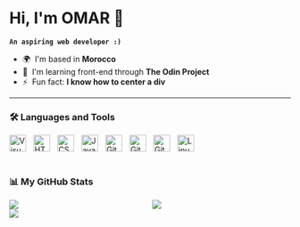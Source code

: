 # Hi, I'm OMAR 👋

**`An aspiring web developer :)`**

- 🌍  I'm based in **Morocco**
- 🧠  I'm learning front-end through **The Odin Project**
- ⚡  Fun fact: **I know how to center a div**

---

### 🛠️ Languages and Tools

[<img align="left" alt="Visual Studio Code" width="30px" style="padding-right:10px;" src="https://cdn.jsdelivr.net/gh/devicons/devicon@latest/icons/vscode/vscode-original.svg" />](https://code.visualstudio.com/)
[<img align="left" alt="HTML" width="30px" style="padding-right:10px;" src="https://cdn.jsdelivr.net/gh/devicons/devicon/icons/html5/html5-plain.svg" />](https://developer.mozilla.org/en-US/docs/Web/HTML)
[<img align="left" alt="CSS" width="30px" style="padding-right:10px;" src="https://cdn.jsdelivr.net/gh/devicons/devicon/icons/css3/css3-plain.svg" />](https://developer.mozilla.org/en-US/docs/Web/CSS)
[<img align="left" alt="JavaScript" width="30px" style="padding-right:10px;" src="https://cdn.jsdelivr.net/gh/devicons/devicon/icons/javascript/javascript-plain.svg" />](https://developer.mozilla.org/en-US/docs/Web/JavaScript)
[<img align="left" alt="Git" width="30px" style="padding-right:10px;" src="https://cdn.jsdelivr.net/gh/devicons/devicon@latest/icons/git/git-original.svg" />](https://git-scm.com/)
[<img align="left" alt="GitHub" width="30px" src="https://user-images.githubusercontent.com/3369400/139447912-e0f43f33-6d9f-45f8-be46-2df5bbc91289.png" style="padding-right:10px;" />](https://github.com/OneSrX#gh-dark-mode-only)
[<img align="left" alt="GitHub" width="30px" src="https://user-images.githubusercontent.com/3369400/139448065-39a229ba-4b06-434b-bc67-616e2ed80c8f.png" style="padding-right:10px;" />](https://github.com/OneSrX#gh-light-mode-only)
[<img align="left" alt="Linux" width="30px" style="padding-right:10px;" src="https://cdn.jsdelivr.net/gh/devicons/devicon/icons/linux/linux-original.svg" />](https://www.linux.org/pages/download/)
<br />
<br />

#

### 📊 My GitHub Stats

<div style="display: grid;
  grid-template-columns: repeat(auto-fit, minmax(min(10rem, 100%), 1fr));
  gap: 0.5rem;
  max-width:100%">
<!-- GitHub Stats -->
<picture>
  <source
    max-width=100%
    srcset="https://github-readme-stats.vercel.app/api?username=onesrx&theme=catppuccin_mocha&hide_border=true&custom_title=OMAR's%20GitHub%20Stats&title_color=94e2d5&ring_color=94e2d5"
    media="(prefers-color-scheme: dark)"
  />
  <source
    max-width=100%
    srcset="https://github-readme-stats.vercel.app/api?username=onesrx&theme=catppuccin_latte&hide_border=true&custom_title=OMAR's%20GitHub%20Stats"
    media="(prefers-color-scheme: light), (prefers-color-scheme: no-preference)"
  />
  <img max-width=100% src="https://github-readme-stats.vercel.app/api?username=onesrx&show_icons=true" />
</picture>
<!-- GitHub Streak -->
<picture>
  <source
    max-width=100%
    srcset="https://streak-stats.demolab.com?user=onesrx&theme=catppuccin-mocha&hide_border=true&mode=weekly&card_width=455&hide_longest_streak=true"
    media="(prefers-color-scheme: dark)"
  />
  <source
    max-width=100%
    srcset="https://streak-stats.demolab.com?user=onesrx&theme=catppuccin-latte&hide_border=true&mode=weekly&card_width=455&hide_longest_streak=true"
    media="(prefers-color-scheme: light), (prefers-color-scheme: no-preference)"
  />
  <img max-width=100% src="https://streak-stats.demolab.com?user=onesrx&hide_border=true&mode=weekly&card_width=455&hide_longest_streak=true" />
</picture>
</div>
<!-- GitHub Graph -->
<picture>
  <source
    srcset="https://github-readme-activity-graph.vercel.app/graph?username=onesrx&theme=material-palenight&radius=10&custom_title=OMAR's%20Activity%20Graph&bg_color=1e1e2e&hide_border=true&title_color=94e2d5&point=94e2d5&line=c6a2f1&area_color=cdd6f4"
    media="(prefers-color-scheme: dark)"
  />
  <source
    srcset="https://github-readme-activity-graph.vercel.app/graph?username=onesrx&theme=material-palenight&radius=10&custom_title=OMAR's%20Activity%20Graph&bg_color=eff1f5&hide_border=true&title_color=4c4f69&point=179299&line=8839ef&area_color=4c4f69"
    media="(prefers-color-scheme: light), (prefers-color-scheme: no-preference)"
  />
  <img src="https://github-readme-activity-graph.vercel.app/graph?username=onesrx&theme=minimal&radius=10&custom_title=OMAR's%20Activity%20Graph&hide_border=true" />
</picture>
